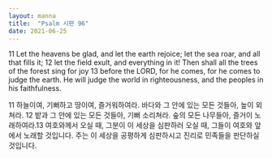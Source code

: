 ```yaml
---
layout: manna
title:  "Psalm 시편 96"
date: 2021-06-25
---
```

11 Let the heavens be glad, and let the earth rejoice; let the sea roar, and all that fills it; 12 let the field exult, and everything in it! Then shall all the trees of the forest sing for joy 13  before the LORD, for he comes, for he comes to judge the earth. He will judge the world in righteousness, and the peoples in his faithfulness.

11 하늘이여, 기뻐하고 땅이여, 즐거워하여라. 바다와 그 안에 있는 모든 것들아, 높이 외쳐라. 12 밭과 그 안에 있는 모든 것들아, 기뻐 소리쳐라. 숲의 모든 나무들아, 즐거이 노래하여라.13 여호와께서 오실 때, 그분이 이 세상을 심판하러 오실 때, 그들이 여호와 앞에서 노래할 것입니다. 주는 이 세상을 공평하게 심판하시고 진리로 민족들을 판단하실 것입니다.
